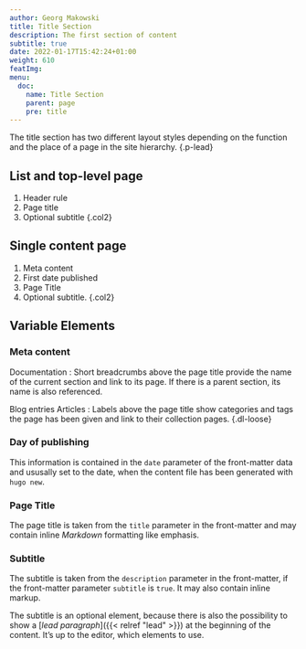 ```yaml
---
author: Georg Makowski
title: Title Section
description: The first section of content 
subtitle: true
date: 2022-01-17T15:42:24+01:00 
weight: 610
featImg:
menu:
  doc:
    name: Title Section
    parent: page
    pre: title
---
```


The title section has two different layout styles depending on the function and the place of a page in the site hierarchy.
{.p-lead} <!--more-->

## List and top-level page
1. Header rule
2. Page title
3. Optional subtitle
{.col2}

## Single content page
1. Meta content
2. First date published
3. Page Title
4. Optional subtitle.
{.col2}

## Variable Elements

### Meta content

Documentation
: Short breadcrumbs above the page title provide the name of the current section and link to its page. If there is a parent section, its name is also referenced.

Blog entries
Articles
: Labels above the page title show categories and tags the page has been given and link to their collection pages.
{.dl-loose}

### Day of publishing
This information is contained in the `date` parameter of the front-matter data and ususally set to the date, when the content file has been generated with `hugo new`.

### Page Title
The page title is taken from the `title` parameter in the front-matter and may contain inline _Markdown_ formatting like emphasis.

### Subtitle
The subtitle is taken from the `description` parameter in the front-matter, if the front-matter parameter `subtitle` is `true`. It may also contain inline markup.

The subtitle is an optional element, because there is also the possibility to show a [_lead paragraph_]({{< relref "lead" >}}) at the beginning of the content. It’s up to the editor, which elements to use.
